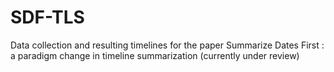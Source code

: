 # SDF-TLS
Data collection and resulting timelines for the paper Summarize Dates First : a paradigm change in timeline summarization (currently under review)
